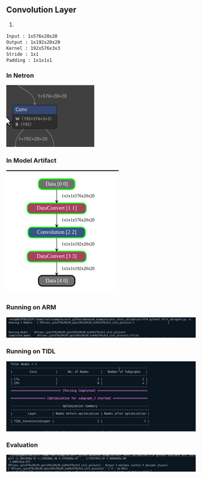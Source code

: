 ## Convolution Layer
1. 
```
Input : 1x576x20x20
Output : 1x192x20x20
Kernel : 192x576x3x3
Stride : 1x1
Padding : 1x1x1x1
```
### In Netron
![alt text](image-104.png)
### In Model Artifact
![alt text](image-105.png)
### Running on ARM
![alt text](image-108.png)
### Running on TIDL
![alt text](image-107.png)
### Evaluation
![alt text](image-106.png)